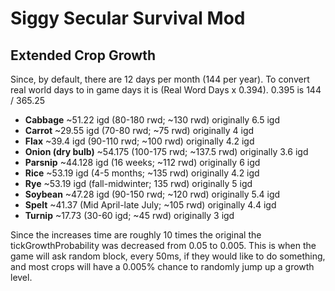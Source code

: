 # Siggy Secular Survival Mod

## Extended Crop Growth
Since, by default, there are 12 days per month (144 per year). To convert real world days to in game days it is (Real Word Days x 0.394). 0.395 is 144 / 365.25

* **Cabbage** ~51.22 igd (80-180 rwd; ~130 rwd) originally 6.5 igd
* **Carrot** ~29.55 igd (70-80 rwd; ~75 rwd) originally 4 igd
* **Flax** ~39.4 igd (90-110 rwd; ~100 rwd) originally 4.2 igd
* **Onion (dry bulb)** ~54.175 (100-175 rwd; ~137.5 rwd) originally 3.6 igd
* **Parsnip** ~44.128 igd (16 weeks; ~112 rwd) originally 6 igd
* **Rice** ~53.19 igd (4-5 months; ~135 rwd) originally 4.2 igd
* **Rye** ~53.19 igd (fall-midwinter; 135 rwd) originally 5 igd
* **Soybean** ~47.28 igd (90-150 rwd; ~120 rwd) originally 5.4 igd
* **Spelt** ~41.37 (Mid April-late July; ~105 rwd) originally 4.4 igd
* **Turnip** ~17.73 (30-60 igd; ~45 rwd) originally 3 igd

Since the increases time are roughly 10 times the original the tickGrowthProbability was decreased from 0.05 to 0.005. This is when the game will ask random block, every 50ms, if they would like to do something, and most crops will have a 0.005% chance to randomly jump up a growth level.